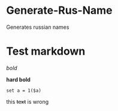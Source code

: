 Generate-Rus-Name
=================

Generates russian names

Test markdown
=====

*bold*


**hard bold**

`set a = 1($a)`

this ~~text~~ is wrong

